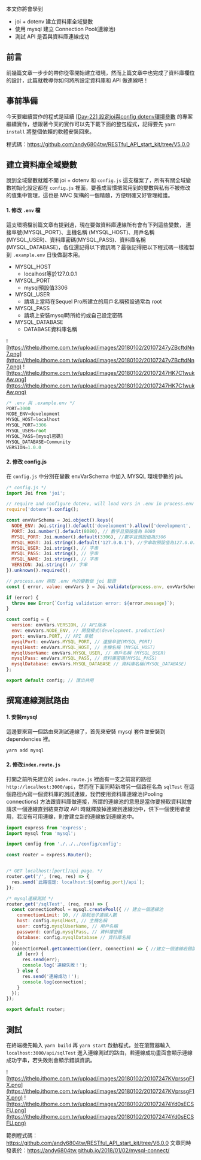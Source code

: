 本文你將會學到
- joi + dotenv  建立資料庫全域變數
- 使用 mysql 建立 Connection Pool(連線池) 
- 測試 API 是否與資料庫連線成功

## 前言
前幾篇文章一步步的帶你從零開始建立環境，然而上篇文章中也完成了資料庫欄位的設計，此篇就教導你如何將所設定資料庫和 API 做連線吧！

## 事前準備
今天要繼續實作的程式是延續 [[Day-22] 設定joi與config dotenv環境參數](https://ithelp.ithome.com.tw/articles/10195267) 的專案繼續實作，想跟著今天的實作可以先下載下面的整包程式，記得要先 `yarn install` 將整個依賴的軟體安裝回來。

程式碼：https://github.com/andy6804tw/RESTful_API_start_kit/tree/V5.0.0

## 建立資料庫全域變數
說到全域變數就離不開 joi + dotenv 和 `config.js` 這支檔案了，所有有關全域變數初始化設定都在 `config.js` 裡面，要養成習慣把常用到的變數與私有不被修改的值集中管理，這也是 MVC 架構的一個精髓，方便明確又好管理維護。

#### 1. 修改 `.env` 檔

這支環境檔前篇文章有提到過，現在要做資料庫連線所有會有下列這些變數， 連接阜號(MYSQL_PORT)、主機名稱 (MYSQL_HOST)、用戶名稱 (MYSQL_USER)、資料庫密碼(MYSQL_PASS)、資料庫名稱(MYSQL_DATABASE)，各位還記得以下資訊嗎？最後記得把以下程式碼一樣複製到 `.example.env` 日後做副本用。

- MYSQL_HOST
  - localhost等於127.0.0.1
- MYSQL_PORT
  - mysql預設值3306
- MYSQL_USER
  - 請填上當時在Sequel Pro所建立的用戶名稱預設通常為 root
- MYSQL_PASS
  - 請填上安裝mysql時所給的或自己設定密碼
- MYSQL_DATABASE
  - DATABASE資料庫名稱

![https://ithelp.ithome.com.tw/upload/images/20180102/20107247yZBcftdNn7.png](https://ithelp.ithome.com.tw/upload/images/20180102/20107247yZBcftdNn7.png)
![https://ithelp.ithome.com.tw/upload/images/20180102/20107247HK7C1wukAw.png](https://ithelp.ithome.com.tw/upload/images/20180102/20107247HK7C1wukAw.png)

```js
/* .env 與 .example.env */
PORT=3000
NODE_ENV=development
MYSQL_HOST=localhost 
MYSQL_PORT=3306  
MYSQL_USER=root 
MYSQL_PASS=[mysql密碼] 
MYSQL_DATABASE=Community 
VERSION=1.0.0
```

#### 2. 修改 config.js

在 `config.js` 中分別在變數 envVarSchema 中加入 MYSQL 環境參數的 joi。

```js
/* config.js */
import Joi from 'joi';

// require and configure dotenv, will load vars in .env in process.env
require('dotenv').config();

const envVarSchema = Joi.object().keys({
  NODE_ENV: Joi.string().default('development').allow(['development', 'production']), // 字串且預設值為development 並只允許兩種參數
  PORT: Joi.number().default(8080), // 數字且預設值為 8080
  MYSQL_PORT: Joi.number().default(3306), //數字且預設值為3306
  MYSQL_HOST: Joi.string().default('127.0.0.1'), //字串取預設值為127.0.0.1
  MYSQL_USER: Joi.string(), // 字串
  MYSQL_PASS: Joi.string(), // 字串
  MYSQL_NAME: Joi.string(), // 字串
  VERSION: Joi.string() // 字串
}).unknown().required();

// process.env 撈取 .env 內的變數做 joi 驗證
const { error, value: envVars } = Joi.validate(process.env, envVarSchema);

if (error) {
  throw new Error(`Config validation error: ${error.message}`);
}

const config = {
  version: envVars.VERSION, // API版本
  env: envVars.NODE_ENV, // 開發模式(development、production)
  port: envVars.PORT, // API 阜號
  mysqlPort: envVars.MYSQL_PORT, // 連接阜號(MYSQL_PORT)
  mysqlHost: envVars.MYSQL_HOST, // 主機名稱 (MYSQL_HOST)
  mysqlUserName: envVars.MYSQL_USER, // 用戶名稱 (MYSQL_USER)
  mysqlPass: envVars.MYSQL_PASS, // 資料庫密碼(MYSQL_PASS)
  mysqlDatabase: envVars.MYSQL_DATABASE // 資料庫名稱(MYSQL_DATABASE)
};

export default config; // 匯出共用
```

## 撰寫連線測試路由

#### 1. 安裝mysql

這邊要來寫一個路由來測試連線了，首先來安裝 mysql 套件並安裝到 dependencies 裡。

```bash
yarn add mysql
```

#### 2. 修改`index.route.js`

打開之前所先建立的 `index.route.js` 裡面有一支之前寫的路徑 `http://localhost:3000/api`，然而在下面同時新增另一個路徑名為 `sqlTest` 在這個路徑內寫一個資料庫的測試連線，我們使用資料庫連線池(Pooling connections) 方法跟資料庫做連接，所謂的連線池的意思是當你要撈取資料就會請求一個連線直到結束存取 API 時就釋放掉連線到連線池中，供下一個使用者使用，若沒有可用連線，則會建立新的連線放到連線池中。

```js
import express from 'express';
import mysql from 'mysql';

import config from './../../config/config';

const router = express.Router();


/* GET localhost:[port]/api page. */
router.get('/', (req, res) => {
  res.send(`此路徑是: localhost:${config.port}/api`);
});

/* mysql連線測試 */
router.get('/sqlTest', (req, res) => {
  const connectionPool = mysql.createPool({ // 建立一個連線池
    connectionLimit: 10, // 限制池子連線人數
    host: config.mysqlHost, // 主機名稱
    user: config.mysqlUserName, // 用戶名稱 
    password: config.mysqlPass, // 資料庫密碼
    database: config.mysqlDatabase // 資料庫名稱
  });
  connectionPool.getConnection((err, connection) => { //建立一個連線若錯誤回傳err
    if (err) {
      res.send(err);
      console.log('連線失敗！');
    } else {
      res.send('連線成功！');
      console.log(connection);
    }
  });
});

export default router;

```

## 測試
在終端機先輸入 `yarn build` 再 `yarn start` 啟動程式，並在瀏覽器輸入 `localhost:3000/api/sqlTest` 進入連線測試的路由，若連線成功畫面會顯示連線成功字串，若失敗則會顯示錯誤資訊。

![https://ithelp.ithome.com.tw/upload/images/20180102/20107247KVprssgF1X.png](https://ithelp.ithome.com.tw/upload/images/20180102/20107247KVprssgF1X.png)
![https://ithelp.ithome.com.tw/upload/images/20180102/201072474Yd0sECSFU.png](https://ithelp.ithome.com.tw/upload/images/20180102/201072474Yd0sECSFU.png)

範例程式碼：https://github.com/andy6804tw/RESTful_API_start_kit/tree/V6.0.0
文章同時發表於：https://andy6804tw.github.io/2018/01/02/mysql-connect/
